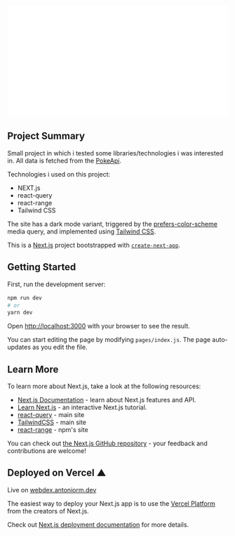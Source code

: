 <img src="./public/readme.svg" alt="repo-presentation"></img>
## Project Summary

Small project in which i tested some libraries/technologies i was interested in. All data is fetched from the [PokeApi](https://pokeapi.co/).

Technologies i used on this project:

- NEXT.js
- react-query
- react-range
- Tailwind CSS

The site has a dark mode variant, triggered by the [prefers-color-scheme](https://developer.mozilla.org/en-US/docs/Web/CSS/@media/prefers-color-scheme) media query, and implemented using [Tailwind CSS](https://tailwindcss.com/docs/dark-mode).

This is a [Next.js](https://nextjs.org/) project bootstrapped with [`create-next-app`](https://github.com/vercel/next.js/tree/canary/packages/create-next-app).

## Getting Started

First, run the development server:

```bash
npm run dev
# or
yarn dev
```

Open [http://localhost:3000](http://localhost:3000) with your browser to see the result.

You can start editing the page by modifying `pages/index.js`. The page auto-updates as you edit the file.

## Learn More

To learn more about Next.js, take a look at the following resources:

- [Next.js Documentation](https://nextjs.org/docs) - learn about Next.js features and API.
- [Learn Next.js](https://nextjs.org/learn) - an interactive Next.js tutorial.
- [react-query](https://react-query.tanstack.com/) - main site
- [TailwindCSS](https://tailwindcss.com/) - main site
- [react-range](https://www.npmjs.com/package/react-range) -  npm's site

You can check out [the Next.js GitHub repository](https://github.com/vercel/next.js/) - your feedback and contributions are welcome!

## Deployed on Vercel ▲

Live on [webdex.antoniorm.dev](https://webdex.antoniorm.dev)

The easiest way to deploy your Next.js app is to use the [Vercel Platform](https://vercel.com/new?utm_medium=default-template&filter=next.js&utm_source=create-next-app&utm_campaign=create-next-app-readme) from the creators of Next.js.

Check out [Next.js deployment documentation](https://nextjs.org/docs/deployment) for more details.
